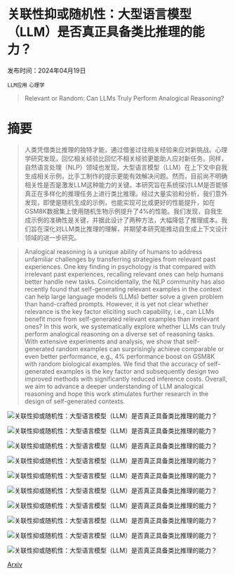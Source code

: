 # 关联性抑或随机性：大型语言模型（LLM）是否真正具备类比推理的能力？

发布时间：2024年04月19日

`LLM应用` `心理学`

> Relevant or Random: Can LLMs Truly Perform Analogical Reasoning?

# 摘要

> 人类凭借类比推理的独特才能，通过借鉴过往相关经验来应对新挑战。心理学研究发现，回忆相关经验比回忆不相关经验更能助人应对新任务。同样，自然语言处理（NLP）领域也发现，大型语言模型（LLM）在上下文中自我生成相关示例，比手工制作的提示更能有效解决问题。然而，目前尚不明确相关性是否是激发LLM这种能力的关键。本研究旨在系统探讨LLM是否能够真正在多样化的推理任务上进行类比推理。经过大量实验和分析，我们意外发现，即使是随机生成的示例，也能实现可比或更好的性能提升，如在GSM8K数据集上使用随机生物示例提升了4%的性能。我们发现，自我生成示例的准确性是关键，并据此设计了两种方法，大幅降低了推理成本。我们旨在深化对LLM类比推理的理解，并期望本研究能推动自生成上下文设计领域的进一步研究。

> Analogical reasoning is a unique ability of humans to address unfamiliar challenges by transferring strategies from relevant past experiences. One key finding in psychology is that compared with irrelevant past experiences, recalling relevant ones can help humans better handle new tasks. Coincidentally, the NLP community has also recently found that self-generating relevant examples in the context can help large language models (LLMs) better solve a given problem than hand-crafted prompts. However, it is yet not clear whether relevance is the key factor eliciting such capability, i.e., can LLMs benefit more from self-generated relevant examples than irrelevant ones? In this work, we systematically explore whether LLMs can truly perform analogical reasoning on a diverse set of reasoning tasks. With extensive experiments and analysis, we show that self-generated random examples can surprisingly achieve comparable or even better performance, e.g., 4% performance boost on GSM8K with random biological examples. We find that the accuracy of self-generated examples is the key factor and subsequently design two improved methods with significantly reduced inference costs. Overall, we aim to advance a deeper understanding of LLM analogical reasoning and hope this work stimulates further research in the design of self-generated contexts.

![关联性抑或随机性：大型语言模型（LLM）是否真正具备类比推理的能力？](../../../paper_images/2404.12728/x1.png)

![关联性抑或随机性：大型语言模型（LLM）是否真正具备类比推理的能力？](../../../paper_images/2404.12728/x2.png)

![关联性抑或随机性：大型语言模型（LLM）是否真正具备类比推理的能力？](../../../paper_images/2404.12728/x3.png)

![关联性抑或随机性：大型语言模型（LLM）是否真正具备类比推理的能力？](../../../paper_images/2404.12728/x4.png)

![关联性抑或随机性：大型语言模型（LLM）是否真正具备类比推理的能力？](../../../paper_images/2404.12728/x5.png)

![关联性抑或随机性：大型语言模型（LLM）是否真正具备类比推理的能力？](../../../paper_images/2404.12728/x6.png)

![关联性抑或随机性：大型语言模型（LLM）是否真正具备类比推理的能力？](../../../paper_images/2404.12728/x7.png)

![关联性抑或随机性：大型语言模型（LLM）是否真正具备类比推理的能力？](../../../paper_images/2404.12728/x8.png)

![关联性抑或随机性：大型语言模型（LLM）是否真正具备类比推理的能力？](../../../paper_images/2404.12728/x9.png)

![关联性抑或随机性：大型语言模型（LLM）是否真正具备类比推理的能力？](../../../paper_images/2404.12728/x10.png)

[Arxiv](https://arxiv.org/abs/2404.12728)